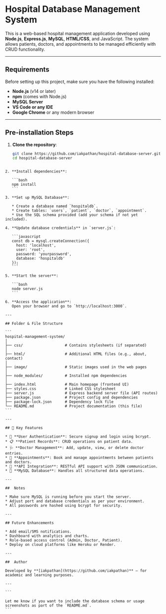 
# Hospital Database Management System

This is a web-based hospital management application developed using **Node.js**, **Express.js**, **MySQL**, **HTML/CSS**, and JavaScript. The system allows patients, doctors, and appointments to be managed efficiently with CRUD functionality.

---

## Requirements

Before setting up this project, make sure you have the following installed:

- **Node.js** (v14 or later)
- **npm** (comes with Node.js)
- **MySQL Server**
- **VS Code or any IDE**
- **Google Chrome** or any modern browser

---

##  Pre-installation Steps

1. **Clone the repository**:
   ```bash
   git clone https://github.com/iakpathan/hospital-database-server.git
   cd hospital-database-server
````

2. **Install dependencies**:

   ```bash
   npm install
   ```

3. **Set up MySQL Database**:

   * Create a database named `hospitaldb`.
   * Create tables: `users`, `patient`, `doctor`, `appointment`.
   * Use the SQL schema provided (add your schema if not yet included).

4. **Update database credentials** in `server.js`:

   ```javascript
   const db = mysql.createConnection({
     host: 'localhost',
     user: 'root',
     password: 'yourpassword',
     database: 'hospitaldb'
   });
   ```

5. **Start the server**:

   ```bash
   node server.js
   ```

6. **Access the application**:
   Open your browser and go to `http://localhost:3000`.

---

## Folder & File Structure

```
hospital-management-system/
│
├── css/                   # Contains stylesheets (if separated)
│
├── html/                  # Additional HTML files (e.g., about, contact)
│
├── image/                 # Static images used in the web pages
│
├── node_modules/          # Installed npm dependencies
│
├── index.html             # Main homepage (frontend UI)
├── styles.css             # Linked CSS stylesheet
├── server.js              # Express backend server file (API routes)
├── package.json           # Project config and dependencies
├── package-lock.json      # Dependency lock file
└── README.md              # Project documentation (this file)
```

---

## 🔑 Key Features

* 🔐 **User Authentication**: Secure signup and login using bcrypt.
* 📋 **Patient Records**: CRUD operations on patient data.
* 🩺 **Doctor Management**: Add, update, view, or delete doctor entries.
* 📆 **Appointments**: Book and manage appointments between patients and doctors.
* 🔁 **API Integration**: RESTful API support with JSON communication.
* 💾 **MySQL Database**: Handles all structured data operations.

---

##  Notes

* Make sure MySQL is running before you start the server.
* Adjust port and database credentials as per your environment.
* All passwords are hashed using bcrypt for security.

---

## Future Enhancements

* Add email/SMS notifications.
* Dashboard with analytics and charts.
* Role-based access control (Admin, Doctor, Patient).
* Deploy on cloud platforms like Heroku or Render.

---

##  Author

Developed by **[iakpathan](https://github.com/iakpathan)** – for academic and learning purposes.

---

```

Let me know if you want to include the database schema or usage screenshots as part of the `README.md`.
```

